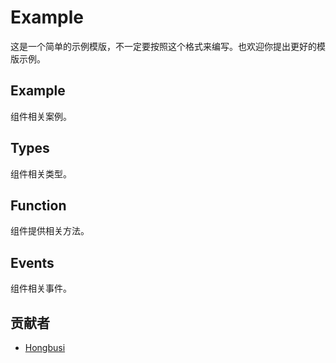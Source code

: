 # Example

这是一个简单的示例模版，不一定要按照这个格式来编写。也欢迎你提出更好的模版示例。

## Example

组件相关案例。

## Types

组件相关类型。

## Function

组件提供相关方法。

## Events

组件相关事件。

## 贡献者

- [Hongbusi](https://github.com/Hongbusi)
